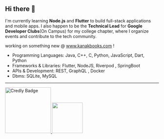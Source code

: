 ## Hi there 👋

I'm currently learning **Node.js** and **Flutter** to build full-stack applications and mobile apps. 
I also happen to be the **Technical Lead** for **Google Developer Clubs**(On Campus) for my college chapter, where I organize events and contribute to the tech community.

working on something new @ www.kanakbooks.com !

- Programming Languages: Java, C++, C, Python, JavaScript, Dart, Python
- Frameworks & Libraries: Flutter, NodeJS, Riverpod , SpringBoot
- APIs & Development: REST, GraphQL , Docker
- Dbms: SQLite, MySQL

---
<a href="https://www.credly.com/badges/e5e6d02e-92b1-4f38-9b2d-866982612462">
  <img src="https://images.credly.com/size/220x220/images/927c7d2e-4185-4f8d-ae50-b6d5d171eb26/blob.png" alt="Credly Badge" width="150"/>
</a>
<a>
   <img src="https://raw.githubusercontent.com/GSSoC24/Postman-Challenge/main/docs/assets/5.png" width="100px" height="100px" />
 </a>
</div>
</details>



